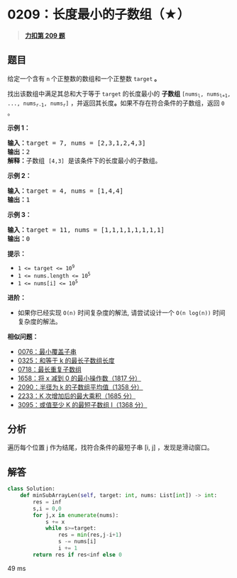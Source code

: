 # 0209：长度最小的子数组（★）


> <u>**[力扣第 209 题](https://leetcode.cn/problems/minimum-size-subarray-sum/)**</u>

## 题目

<p>给定一个含有 <code>n</code><strong> </strong>个正整数的数组和一个正整数 <code>target</code><strong> 。</strong></p>

<p>找出该数组中满足其总和大于等于<strong> </strong><code>target</code><strong> </strong>的长度最小的 <strong><span data-keyword="subarray-nonempty">子数组</span></strong> <code>[nums<sub>l</sub>, nums<sub>l+1</sub>, ..., nums<sub>r-1</sub>, nums<sub>r</sub>]</code> ，并返回其长度<strong>。</strong>如果不存在符合条件的子数组，返回 <code>0</code> 。</p>



<p><strong>示例 1：</strong></p>

<pre>
<strong>输入：</strong>target = 7, nums = [2,3,1,2,4,3]
<strong>输出：</strong>2
<strong>解释：</strong>子数组 <code>[4,3]</code> 是该条件下的长度最小的子数组。
</pre>

<p><strong>示例 2：</strong></p>

<pre>
<strong>输入：</strong>target = 4, nums = [1,4,4]
<strong>输出：</strong>1
</pre>

<p><strong>示例 3：</strong></p>

<pre>
<strong>输入：</strong>target = 11, nums = [1,1,1,1,1,1,1,1]
<strong>输出：</strong>0
</pre>



<p><strong>提示：</strong></p>

<ul>
<li><code>1 &lt;= target &lt;= 10<sup>9</sup></code></li>
<li><code>1 &lt;= nums.length &lt;= 10<sup>5</sup></code></li>
<li><code>1 &lt;= nums[i] &lt;= 10<sup>5</sup></code></li>
</ul>



<p><strong>进阶：</strong></p>

<ul>
<li>如果你已经实现<em> </em><code>O(n)</code> 时间复杂度的解法, 请尝试设计一个 <code>O(n log(n))</code> 时间复杂度的解法。</li>
</ul>


**相似问题：**
- [0076：最小覆盖子串](/leetcode/0076)
- [0325：和等于 k 的最长子数组长度](/leetcode/0325)
- [0718：最长重复子数组](/leetcode/0718)
- [1658：将 x 减到 0 的最小操作数（1817 分）](/leetcode/1658)
- [2090：半径为 k 的子数组平均值（1358 分）](/leetcode/2090)
- [2233：K 次增加后的最大乘积（1685 分）](/leetcode/2233)
- [3095：或值至少 K 的最短子数组 I（1368 分）](/leetcode/3095)


## 分析

遍历每个位置 j 作为结尾，找符合条件的最短子串 [i, j] ，发现是滑动窗口。

## 解答

```python
class Solution:
    def minSubArrayLen(self, target: int, nums: List[int]) -> int:
        res = inf
        s,i = 0,0
        for j,x in enumerate(nums):
            s += x
            while s>=target:
                res = min(res,j-i+1)
                s -= nums[i]
                i += 1
        return res if res<inf else 0
```
49 ms



